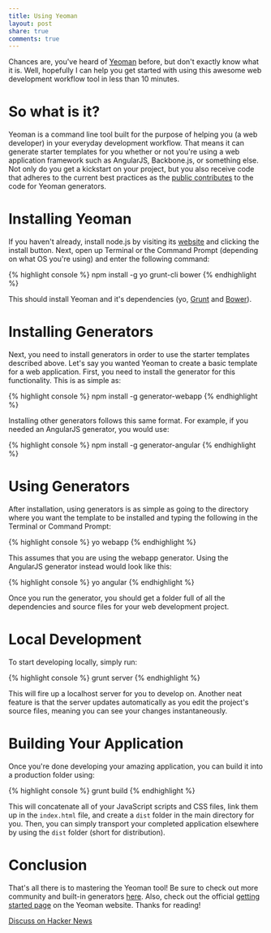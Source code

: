 ```yaml
---
title: Using Yeoman
layout: post
share: true
comments: true
---
```


Chances are, you've heard of [Yeoman](http://yeoman.io/) before, but don't exactly know what it is. Well, hopefully I can help you get started with using this awesome web development workflow tool in less than 10 minutes.

# So what is it?

Yeoman is a command line tool built for the purpose of helping you (a web developer) in your everyday development workflow. That means it can generate starter templates for you whether or not you're using a web application framework such as AngularJS, Backbone.js, or something else. Not only do you get a kickstart on your project, but you also receive code that adheres to the current best practices as the [public contributes](http://yeoman.io/community-generators.html) to the code for Yeoman generators.

# Installing Yeoman

If you haven't already, install node.js by visiting its [website](http://nodejs.org/) and clicking the install button. Next, open up Terminal or the Command Prompt (depending on what OS you're using) and enter the following command:

{% highlight console %}
npm install -g yo grunt-cli bower
{% endhighlight %}

This should install Yeoman and it's dependencies (yo, [Grunt](http://gruntjs.com/) and [Bower](http://bower.io/)).

# Installing Generators

Next, you need to install generators in order to use the starter templates described above. Let's say you wanted Yeoman to create a basic template for a web application. First, you need to install the generator for this functionality. This is as simple as:

{% highlight console %}
npm install -g generator-webapp
{% endhighlight %}

Installing other generators follows this same format. For example, if you needed an AngularJS generator, you would use:

{% highlight console %}
npm install -g generator-angular
{% endhighlight %}

# Using Generators

After installation, using generators is as simple as going to the directory where you want the template to be installed and typing the following in the Terminal or Command Prompt:

{% highlight console %}
yo webapp
{% endhighlight %}

This assumes that you are using the webapp generator. Using the AngularJS generator instead would look like this:

{% highlight console %}
yo angular
{% endhighlight %}

Once you run the generator, you should get a folder full of all the dependencies and source files for your web development project.

# Local Development

To start developing locally, simply run:

{% highlight console %}
grunt server
{% endhighlight %}

This will fire up a localhost server for you to develop on. Another neat feature is that the server updates automatically as you edit the project's source files, meaning you can see your changes instantaneously.

# Building Your Application

Once you're done developing your amazing application, you can build it into a production folder using:

{% highlight console %}
grunt build
{% endhighlight %}

This will concatenate all of your JavaScript scripts and CSS files, link them up in the `index.html` file, and create a `dist` folder in the main directory for you. Then, you can simply transport your completed application elsewhere by using the `dist` folder (short for distribution).

# Conclusion

That's all there is to mastering the Yeoman tool! Be sure to check out more community and built-in generators [here](http://yeoman.io/community-generators.html). Also, check out the official [getting started page](http://yeoman.io/gettingstarted.html) on the Yeoman website. Thanks for reading!

<a href="https://news.ycombinator.com/item?id=6151904" class="button">Discuss on Hacker News</a>
